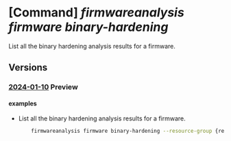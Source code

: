 # [Command] _firmwareanalysis firmware binary-hardening_

List all the binary hardening analysis results for a firmware.

## Versions

### [2024-01-10](/Resources/mgmt-plane/L3N1YnNjcmlwdGlvbnMve30vcmVzb3VyY2Vncm91cHMve30vcHJvdmlkZXJzL21pY3Jvc29mdC5pb3RmaXJtd2FyZWRlZmVuc2Uvd29ya3NwYWNlcy97fS9maXJtd2FyZXMve30vYmluYXJ5aGFyZGVuaW5ncmVzdWx0cw==/2024-01-10.xml) **Preview**

<!-- mgmt-plane /subscriptions/{}/resourcegroups/{}/providers/microsoft.iotfirmwaredefense/workspaces/{}/firmwares/{}/binaryhardeningresults 2024-01-10 -->

#### examples

- List all the binary hardening analysis results for a firmware.
    ```bash
        firmwareanalysis firmware binary-hardening --resource-group {resourceGroupName} --workspace-name {workspaceName} --firmware-id {firmwareId}
    ```
